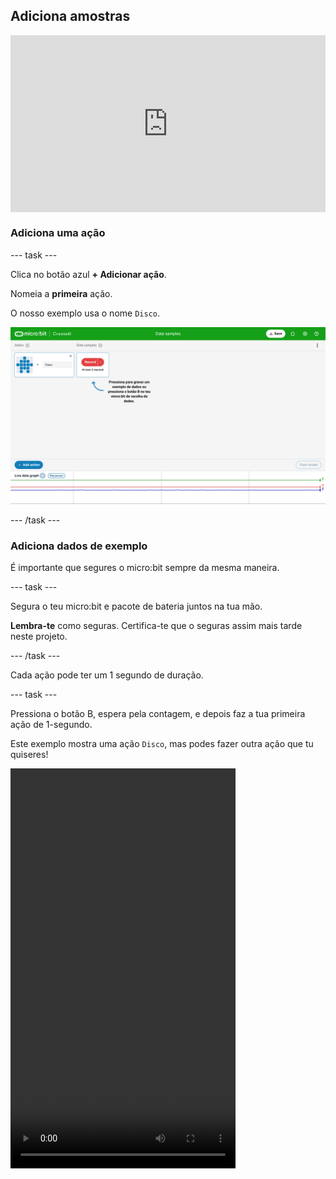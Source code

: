 ## Adiciona amostras

<html>
  <div style="position: relative; overflow: hidden; padding-top: 56.25%;">
    <iframe style="position: absolute; top: 0; left: 0; right: 0; width: 100%; height: 100%; border: none;" src="https://www.youtube.com/embed/wCOEoAI2X28?rel=0&cc_load_policy=1" allowfullscreen allow="accelerometer; autoplay; clipboard-write; encrypted-media; gyroscope; picture-in-picture; web-share"></iframe>
  </div>
</html>

### Adiciona uma ação

\--- task ---

Clica no botão azul **+ Adicionar ação**.

Nomeia a **primeira** ação.

O nosso exemplo usa o nome `Disco`.

![Captura de tela que mostra o nome de uma ação](images/action.png)

\--- /task ---

### Adiciona dados de exemplo

É importante que segures o micro:bit sempre da mesma maneira.

\--- task ---

Segura o teu micro:bit e pacote de bateria juntos na tua mão.

**Lembra-te** como seguras. Certifica-te que o seguras assim mais tarde neste projeto.

\--- /task ---

Cada ação pode ter um 1 segundo de duração.

\--- task ---

Pressiona o botão B, espera pela contagem, e depois faz a tua primeira ação de 1-segundo.

Este exemplo mostra uma ação `Disco`, mas podes fazer outra ação que tu quiseres!

<video width="360" height="640" controls>
  <source src="images/disco.mp4" type="video/mp4" alt="A video of young person recording samples of a dance move">
  
O teu navegador não suporta a tag do vídeo.
</video>

\--- /task ---

\--- task ---

Adiciona mais exemplos da tua primeira ação, até teres pelo menos **10 exemplos**.

![Captura de ecrã que mostra 10 exemplos de uma ação](images/disco10.png)

\--- /task ---

### Adiciona uma segunda ação

\--- task ---

Clica no botão azul **+ Adicionar ação**.

Renomeia a **segunda** ação.

O nosso exemplo usa o nome `Floss`.

\--- /task ---

\--- task ---

Adiciona exemplos da tua segunda ação, até teres pelo menos **10 exemplos**.

Este exemplo mostra a ação `Floss`, mas podes fazer outra ação que tu quiseres!

<video width="360" height="640" controls>
  <source src="images/floss.mp4" type="video/mp4" alt="A video of young person recording samples of a dance move">
  
O teu navegador não suporta a tag do vídeo.
</video>

\--- /task ---
